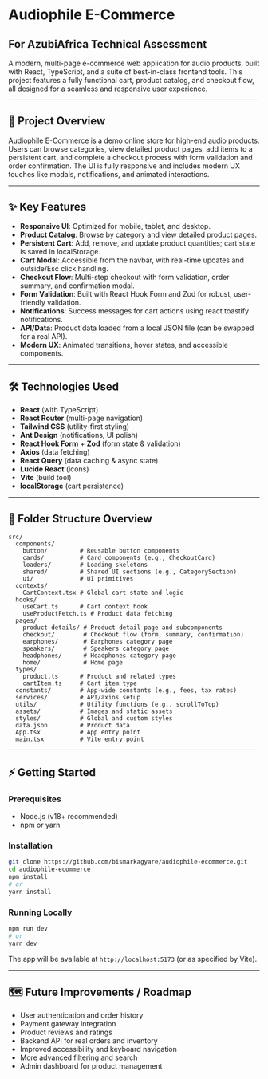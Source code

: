 # Audiophile E-Commerce

## For AzubiAfrica Technical Assessment

A modern, multi-page e-commerce web application for audio products, built with React, TypeScript, and a suite of best-in-class frontend tools. This project features a fully functional cart, product catalog, and checkout flow, all designed for a seamless and responsive user experience.

---

## 🚀 Project Overview

Audiophile E-Commerce is a demo online store for high-end audio products. Users can browse categories, view detailed product pages, add items to a persistent cart, and complete a checkout process with form validation and order confirmation. The UI is fully responsive and includes modern UX touches like modals, notifications, and animated interactions.

---

## ✨ Key Features

- **Responsive UI**: Optimized for mobile, tablet, and desktop.
- **Product Catalog**: Browse by category and view detailed product pages.
- **Persistent Cart**: Add, remove, and update product quantities; cart state is saved in localStorage.
- **Cart Modal**: Accessible from the navbar, with real-time updates and outside/Esc click handling.
- **Checkout Flow**: Multi-step checkout with form validation, order summary, and confirmation modal.
- **Form Validation**: Built with React Hook Form and Zod for robust, user-friendly validation.
- **Notifications**: Success messages for cart actions using react toastify notifications.
- **API/Data**: Product data loaded from a local JSON file (can be swapped for a real API).
- **Modern UX**: Animated transitions, hover states, and accessible components.

---

## 🛠️ Technologies Used

- **React** (with TypeScript)
- **React Router** (multi-page navigation)
- **Tailwind CSS** (utility-first styling)
- **Ant Design** (notifications, UI polish)
- **React Hook Form** + **Zod** (form state & validation)
- **Axios** (data fetching)
- **React Query** (data caching & async state)
- **Lucide React** (icons)
- **Vite** (build tool)
- **localStorage** (cart persistence)

---

## 📁 Folder Structure Overview

```
src/
  components/
    button/         # Reusable button components
    cards/          # Card components (e.g., CheckoutCard)
    loaders/        # Loading skeletons
    shared/         # Shared UI sections (e.g., CategorySection)
    ui/             # UI primitives
  contexts/
    CartContext.tsx # Global cart state and logic
  hooks/
    useCart.ts      # Cart context hook
    useProductFetch.ts # Product data fetching
  pages/
    product-details/ # Product detail page and subcomponents
    checkout/        # Checkout flow (form, summary, confirmation)
    earphones/       # Earphones category page
    speakers/        # Speakers category page
    headphones/      # Headphones category page
    home/            # Home page
  types/
    product.ts      # Product and related types
    cartItem.ts     # Cart item type
  constants/        # App-wide constants (e.g., fees, tax rates)
  services/         # API/axios setup
  utils/            # Utility functions (e.g., scrollToTop)
  assets/           # Images and static assets
  styles/           # Global and custom styles
  data.json         # Product data
  App.tsx           # App entry point
  main.tsx          # Vite entry point
```

---

## ⚡ Getting Started

### Prerequisites

- Node.js (v18+ recommended)
- npm or yarn

### Installation

```bash
git clone https://github.com/bismarkagyare/audiophile-ecommerce.git
cd audiophile-ecommerce
npm install
# or
yarn install
```

### Running Locally

```bash
npm run dev
# or
yarn dev
```

The app will be available at `http://localhost:5173` (or as specified by Vite).

---

## 🗺️ Future Improvements / Roadmap

- User authentication and order history
- Payment gateway integration
- Product reviews and ratings
- Backend API for real orders and inventory
- Improved accessibility and keyboard navigation
- More advanced filtering and search
- Admin dashboard for product management


